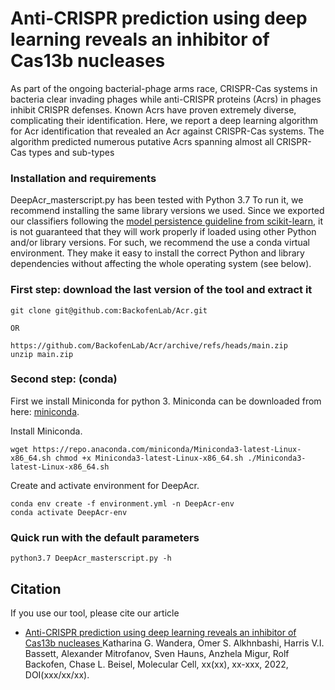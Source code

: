 # Anti-CRISPR prediction using deep learning reveals an inhibitor of Cas13b nucleases

As part of the ongoing bacterial-phage arms race, CRISPR-Cas systems in bacteria clear invading phages while anti-CRISPR proteins (Acrs) in phages inhibit CRISPR defenses. Known Acrs have proven extremely diverse, complicating their identification. Here, we report a deep learning algorithm for Acr identification that revealed an Acr against  CRISPR-Cas systems. The algorithm predicted numerous putative Acrs spanning almost all CRISPR-Cas types and sub-types

### Installation and requirements

DeepAcr_masterscript.py has been tested with Python 3.7 To run it, we recommend installing the same library versions we used. Since we exported our classifiers following the [model persistence guideline from scikit-learn](https://scikit-learn.org/stable/modules/model_persistence.html), it is not guaranteed that they will work properly if loaded using other Python and/or library versions. For such, we recommend the use a conda virtual environment. They make it easy to install the correct Python and library dependencies without affecting the whole operating system (see below).

### First step: download the last version of the tool and extract it


```
git clone git@github.com:BackofenLab/Acr.git

OR 

https://github.com/BackofenLab/Acr/archive/refs/heads/main.zip
unzip main.zip

```

### Second step: (conda)

First we install Miniconda for python 3.
Miniconda can be downloaded from here: [miniconda](https://docs.conda.io/en/latest/miniconda.html).

Install Miniconda.

``
wget https://repo.anaconda.com/miniconda/Miniconda3-latest-Linux-x86_64.sh
chmod +x Miniconda3-latest-Linux-x86_64.sh
./Miniconda3-latest-Linux-x86_64.sh
``

Create and activate environment for DeepAcr.

```
conda env create -f environment.yml -n DeepAcr-env
conda activate DeepAcr-env
```
### Quick run with the default parameters

```
python3.7 DeepAcr_masterscript.py -h 

```
## Citation
If you use our tool, please cite our article
- [Anti-CRISPR prediction using deep learning reveals an inhibitor of Cas13b nucleases ](https://xxx)
  Katharina G. Wandera, Omer S. Alkhnbashi, Harris V.I. Bassett, Alexander Mitrofanov, Sven Hauns, Anzhela Migur, Rolf Backofen, Chase L. Beisel, 
  Molecular Cell, xx(xx), xx-xxx, 2022, DOI(xxx/xx/xx).
